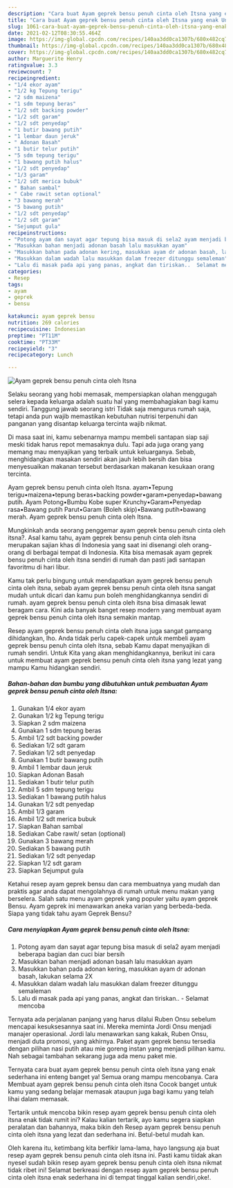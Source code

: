 ```yaml
---
description: "Cara buat Ayam geprek bensu penuh cinta oleh Itsna yang enak Untuk Jualan"
title: "Cara buat Ayam geprek bensu penuh cinta oleh Itsna yang enak Untuk Jualan"
slug: 1061-cara-buat-ayam-geprek-bensu-penuh-cinta-oleh-itsna-yang-enak-untuk-jualan
date: 2021-02-12T08:30:55.464Z
image: https://img-global.cpcdn.com/recipes/140aa3dd0ca1307b/680x482cq70/ayam-geprek-bensu-penuh-cinta-oleh-itsna-foto-resep-utama.jpg
thumbnail: https://img-global.cpcdn.com/recipes/140aa3dd0ca1307b/680x482cq70/ayam-geprek-bensu-penuh-cinta-oleh-itsna-foto-resep-utama.jpg
cover: https://img-global.cpcdn.com/recipes/140aa3dd0ca1307b/680x482cq70/ayam-geprek-bensu-penuh-cinta-oleh-itsna-foto-resep-utama.jpg
author: Marguerite Henry
ratingvalue: 3.3
reviewcount: 7
recipeingredient:
- "1/4 ekor ayam"
- "1/2 kg Tepung terigu"
- "2 sdm maizena"
- "1 sdm tepung beras"
- "1/2 sdt backing powder"
- "1/2 sdt garam"
- "1/2 sdt penyedap"
- "1 butir bawang putih"
- "1 lembar daun jeruk"
- " Adonan Basah"
- "1 butir telur putih"
- "5 sdm tepung terigu"
- "1 bawang putih halus"
- "1/2 sdt penyedap"
- "1/3 garam"
- "1/2 sdt merica bubuk"
- " Bahan sambal"
- " Cabe rawit setan optional"
- "3 bawang merah"
- "5 bawang putih"
- "1/2 sdt penyedap"
- "1/2 sdt garam"
- "Sejumput gula"
recipeinstructions:
- "Potong ayam dan sayat agar tepung bisa masuk di sela2 ayam menjadi beberapa bagian dan cuci biar bersih"
- "Masukkan bahan menjadi adonan basah lalu masukkan ayam"
- "Masukkan bahan pada adonan kering, masukkan ayam dr adonan basah, lakukan selama 2X"
- "Masukkan dalam wadah lalu masukkan dalam freezer ditunggu semaleman"
- "Lalu di masak pada api yang panas, angkat dan tiriskan..  Selamat mencoba"
categories:
- Resep
tags:
- ayam
- geprek
- bensu

katakunci: ayam geprek bensu 
nutrition: 269 calories
recipecuisine: Indonesian
preptime: "PT11M"
cooktime: "PT33M"
recipeyield: "3"
recipecategory: Lunch

---
```



![Ayam geprek bensu penuh cinta oleh Itsna](https://img-global.cpcdn.com/recipes/140aa3dd0ca1307b/680x482cq70/ayam-geprek-bensu-penuh-cinta-oleh-itsna-foto-resep-utama.jpg)

Selaku seorang yang hobi memasak, mempersiapkan olahan menggugah selera kepada keluarga adalah suatu hal yang membahagiakan bagi kamu sendiri. Tanggung jawab seorang istri Tidak saja mengurus rumah saja, tetapi anda pun wajib memastikan kebutuhan nutrisi terpenuhi dan panganan yang disantap keluarga tercinta wajib nikmat.

Di masa  saat ini, kamu sebenarnya mampu membeli santapan siap saji meski tidak harus repot memasaknya dulu. Tapi ada juga orang yang memang mau menyajikan yang terbaik untuk keluarganya. Sebab, menghidangkan masakan sendiri akan jauh lebih bersih dan bisa menyesuaikan makanan tersebut berdasarkan makanan kesukaan orang tercinta. 

Ayam geprek bensu penuh cinta oleh Itsna. ayam•Tepung terigu•maizena•tepung beras•backing powder•garam•penyedap•bawang putih. Ayam Potong•Bumbu Kobe super Krunchy•Garam•Penyedap rasa•Bawang putih Parut•Garam (Boleh skip)•Bawang putih•bawang merah. Ayam geprek bensu penuh cinta oleh Itsna.

Mungkinkah anda seorang penggemar ayam geprek bensu penuh cinta oleh itsna?. Asal kamu tahu, ayam geprek bensu penuh cinta oleh itsna merupakan sajian khas di Indonesia yang saat ini disenangi oleh orang-orang di berbagai tempat di Indonesia. Kita bisa memasak ayam geprek bensu penuh cinta oleh itsna sendiri di rumah dan pasti jadi santapan favoritmu di hari libur.

Kamu tak perlu bingung untuk mendapatkan ayam geprek bensu penuh cinta oleh itsna, sebab ayam geprek bensu penuh cinta oleh itsna sangat mudah untuk dicari dan kamu pun boleh menghidangkannya sendiri di rumah. ayam geprek bensu penuh cinta oleh itsna bisa dimasak lewat beragam cara. Kini ada banyak banget resep modern yang membuat ayam geprek bensu penuh cinta oleh itsna semakin mantap.

Resep ayam geprek bensu penuh cinta oleh itsna juga sangat gampang dihidangkan, lho. Anda tidak perlu capek-capek untuk membeli ayam geprek bensu penuh cinta oleh itsna, sebab Kamu dapat menyajikan di rumah sendiri. Untuk Kita yang akan menghidangkannya, berikut ini cara untuk membuat ayam geprek bensu penuh cinta oleh itsna yang lezat yang mampu Kamu hidangkan sendiri.

<!--inarticleads1-->

##### Bahan-bahan dan bumbu yang dibutuhkan untuk pembuatan Ayam geprek bensu penuh cinta oleh Itsna:

1. Gunakan 1/4 ekor ayam
1. Gunakan 1/2 kg Tepung terigu
1. Siapkan 2 sdm maizena
1. Gunakan 1 sdm tepung beras
1. Ambil 1/2 sdt backing powder
1. Sediakan 1/2 sdt garam
1. Sediakan 1/2 sdt penyedap
1. Gunakan 1 butir bawang putih
1. Ambil 1 lembar daun jeruk
1. Siapkan  Adonan Basah
1. Sediakan 1 butir telur putih
1. Ambil 5 sdm tepung terigu
1. Sediakan 1 bawang putih halus
1. Gunakan 1/2 sdt penyedap
1. Ambil 1/3 garam
1. Ambil 1/2 sdt merica bubuk
1. Siapkan  Bahan sambal
1. Sediakan  Cabe rawit/ setan (optional)
1. Gunakan 3 bawang merah
1. Sediakan 5 bawang putih
1. Sediakan 1/2 sdt penyedap
1. Siapkan 1/2 sdt garam
1. Siapkan Sejumput gula


Ketahui resep ayam geprek bensu dan cara membuatnya yang mudah dan praktis agar anda dapat mengolahnya di rumah untuk menu makan yang berselera. Salah satu menu ayam geprek yang populer yaitu ayam geprek Bensu. Ayam geprek ini menawarkan aneka varian yang berbeda-beda. Siapa yang tidak tahu ayam Geprek Bensu? 

<!--inarticleads2-->

##### Cara menyiapkan Ayam geprek bensu penuh cinta oleh Itsna:

1. Potong ayam dan sayat agar tepung bisa masuk di sela2 ayam menjadi beberapa bagian dan cuci biar bersih
1. Masukkan bahan menjadi adonan basah lalu masukkan ayam
1. Masukkan bahan pada adonan kering, masukkan ayam dr adonan basah, lakukan selama 2X
1. Masukkan dalam wadah lalu masukkan dalam freezer ditunggu semaleman
1. Lalu di masak pada api yang panas, angkat dan tiriskan..  - Selamat mencoba


Ternyata ada perjalanan panjang yang harus dilalui Ruben Onsu sebelum mencapai kesuksesannya saat ini. Mereka meminta Jordi Onsu menjadi manajer operasional. Jordi lalu menawarkan sang kakak, Ruben Onsu, menjadi duta promosi, yang akhirnya. Paket ayam geprek bensu tersedia dengan pilihan nasi putih atau mie goreng instan yang menjadi pilihan kamu. Nah sebagai tambahan sekarang juga ada menu paket mie. 

Ternyata cara buat ayam geprek bensu penuh cinta oleh itsna yang enak sederhana ini enteng banget ya! Semua orang mampu mencobanya. Cara Membuat ayam geprek bensu penuh cinta oleh itsna Cocok banget untuk kamu yang sedang belajar memasak ataupun juga bagi kamu yang telah lihai dalam memasak.

Tertarik untuk mencoba bikin resep ayam geprek bensu penuh cinta oleh itsna enak tidak rumit ini? Kalau kalian tertarik, ayo kamu segera siapkan peralatan dan bahannya, maka bikin deh Resep ayam geprek bensu penuh cinta oleh itsna yang lezat dan sederhana ini. Betul-betul mudah kan. 

Oleh karena itu, ketimbang kita berfikir lama-lama, hayo langsung aja buat resep ayam geprek bensu penuh cinta oleh itsna ini. Pasti kamu tiidak akan nyesel sudah bikin resep ayam geprek bensu penuh cinta oleh itsna nikmat tidak ribet ini! Selamat berkreasi dengan resep ayam geprek bensu penuh cinta oleh itsna enak sederhana ini di tempat tinggal kalian sendiri,oke!.

